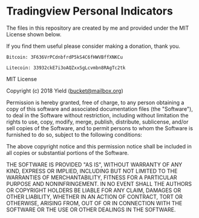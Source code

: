 # Tradingview Personal Indicators

The files in this repository are created by me and provided under the MIT License shown below.

If you find them useful please consider making a donation, thank you.

```
Bitcoin: 3F636VrPCdnbfrdP5kS4C6fHWVBffXNKCu

Litecoin: 33932ckE7i3oAQZxxSgLcvmbn8RAgTc2tk
```

MIT License

Copyright (c) 2018 Yield (bucket@mailbox.org)

Permission is hereby granted, free of charge, to any person obtaining a copy
of this software and associated documentation files (the "Software"), to deal
in the Software without restriction, including without limitation the rights
to use, copy, modify, merge, publish, distribute, sublicense, and/or sell
copies of the Software, and to permit persons to whom the Software is
furnished to do so, subject to the following conditions:

The above copyright notice and this permission notice shall be included in all
copies or substantial portions of the Software.

THE SOFTWARE IS PROVIDED "AS IS", WITHOUT WARRANTY OF ANY KIND, EXPRESS OR
IMPLIED, INCLUDING BUT NOT LIMITED TO THE WARRANTIES OF MERCHANTABILITY,
FITNESS FOR A PARTICULAR PURPOSE AND NONINFRINGEMENT. IN NO EVENT SHALL THE
AUTHORS OR COPYRIGHT HOLDERS BE LIABLE FOR ANY CLAIM, DAMAGES OR OTHER
LIABILITY, WHETHER IN AN ACTION OF CONTRACT, TORT OR OTHERWISE, ARISING FROM,
OUT OF OR IN CONNECTION WITH THE SOFTWARE OR THE USE OR OTHER DEALINGS IN THE
SOFTWARE.
